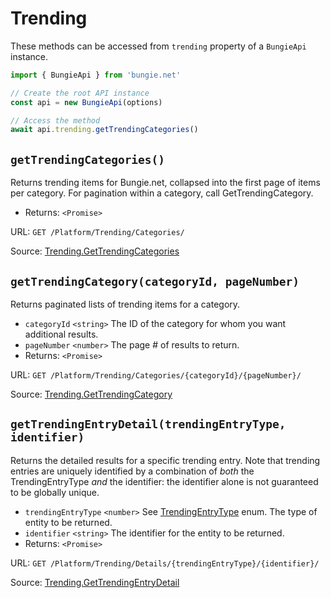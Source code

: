 # Trending

These methods can be accessed from `trending` property of a `BungieApi` instance.

```javascript
import { BungieApi } from 'bungie.net'

// Create the root API instance
const api = new BungieApi(options)

// Access the method
await api.trending.getTrendingCategories()
```

## `getTrendingCategories()`

Returns trending items for Bungie.net, collapsed into the first page of items per category. For pagination within a category, call GetTrendingCategory.

- Returns: `<Promise>`

URL: `GET /Platform/Trending/Categories/`

Source: [Trending.GetTrendingCategories](https://bungie-net.github.io/#Trending.GetTrendingCategories)

## `getTrendingCategory(categoryId, pageNumber)`

Returns paginated lists of trending items for a category.

- `categoryId` `<string>` The ID of the category for whom you want additional results.
- `pageNumber` `<number>` The page # of results to return.
- Returns: `<Promise>`

URL: `GET /Platform/Trending/Categories/{categoryId}/{pageNumber}/`

Source: [Trending.GetTrendingCategory](https://bungie-net.github.io/#Trending.GetTrendingCategory)

## `getTrendingEntryDetail(trendingEntryType, identifier)`

Returns the detailed results for a specific trending entry. Note that trending entries are uniquely identified by a combination of *both* the TrendingEntryType *and* the identifier: the identifier alone is not guaranteed to be globally unique.

- `trendingEntryType` `<number>` See [TrendingEntryType](./Enums.md#TrendingEntryType) enum. The type of entity to be returned.
- `identifier` `<string>` The identifier for the entity to be returned.
- Returns: `<Promise>`

URL: `GET /Platform/Trending/Details/{trendingEntryType}/{identifier}/`

Source: [Trending.GetTrendingEntryDetail](https://bungie-net.github.io/#Trending.GetTrendingEntryDetail)

